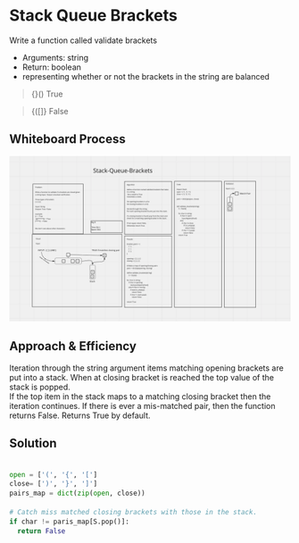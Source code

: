 # Stack Queue Brackets

Write a function called validate brackets
- Arguments: string
- Return: boolean
- representing whether or not the brackets in the string are balanced

> {}()   True

> {([]}  False

## Whiteboard Process

![white board](stack_queue_brackets.png)

## Approach & Efficiency

Iteration through the string argument items matching opening brackets are put into a stack. When at closing bracket is reached the top value of the stack is popped.  
If the top item in the stack maps to a matching closing bracket then the iteration continues.
If there is ever a mis-matched pair, then the function returns False.
Returns True by default.

## Solution

```python

open = ['(', '{', '[']
close= [')', '}', ']']
pairs_map = dict(zip(open, close))

# Catch miss matched closing brackets with those in the stack.
if char != paris_map[S.pop()]:
  return False

```